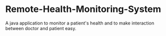 # Remote-Health-Monitoring-System
A java application to monitor a patient's health and to make interaction between doctor and patient easy. 
